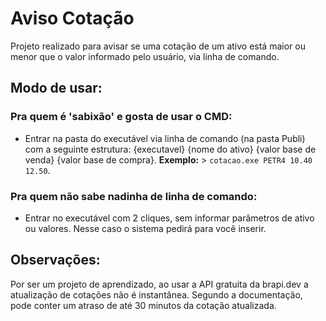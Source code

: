 # Aviso Cotação
Projeto realizado para avisar se uma cotação de um ativo está maior ou menor que o valor informado pelo usuário, via linha de comando.

## Modo de usar:
### Pra quem é 'sabixão' e gosta de usar o CMD:
- Entrar na pasta do executável via linha de comando (na pasta Publi) com a seguinte estrutura: {executavel} {nome do ativo} {valor base de venda} {valor base de compra}.
**Exemplo:** > `cotacao.exe PETR4 10.40 12.50`.
  
### Pra quem não sabe nadinha de linha de comando:
- Entrar no executável com 2 cliques, sem informar parâmetros de ativo ou valores. Nesse caso o sistema pedirá para você inserir.

## Observações:
Por ser um projeto de aprendizado, ao usar a API gratuita da brapi.dev a atualização de cotações não é instantânea. Segundo a documentação, pode conter um atraso de até 30 minutos da cotação atualizada.
